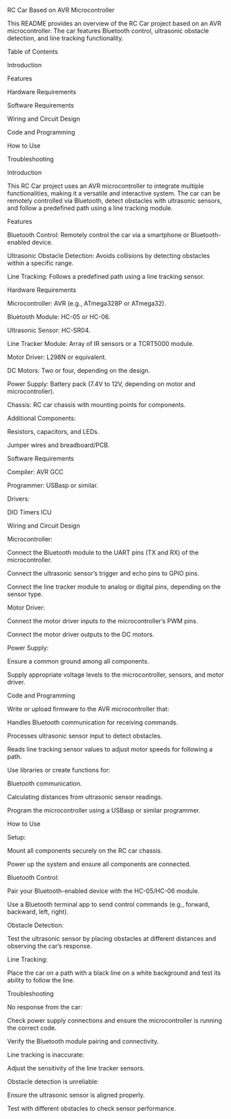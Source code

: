 RC Car Based on AVR Microcontroller

This README provides an overview of the RC Car project based on an AVR microcontroller. The car features Bluetooth control, ultrasonic obstacle detection, and line tracking functionality.

Table of Contents

Introduction

Features

Hardware Requirements

Software Requirements

Wiring and Circuit Design

Code and Programming

How to Use

Troubleshooting

Introduction

This RC Car project uses an AVR microcontroller to integrate multiple functionalities, making it a versatile and interactive system. The car can be remotely controlled via Bluetooth, detect obstacles with ultrasonic sensors, and follow a predefined path using a line tracking module.

Features

Bluetooth Control: Remotely control the car via a smartphone or Bluetooth-enabled device.

Ultrasonic Obstacle Detection: Avoids collisions by detecting obstacles within a specific range.

Line Tracking: Follows a predefined path using a line tracking sensor.

Hardware Requirements

Microcontroller: AVR (e.g., ATmega328P or ATmega32).

Bluetooth Module: HC-05 or HC-06.

Ultrasonic Sensor: HC-SR04.

Line Tracker Module: Array of IR sensors or a TCRT5000 module.

Motor Driver: L298N or equivalent.

DC Motors: Two or four, depending on the design.

Power Supply: Battery pack (7.4V to 12V, depending on motor and microcontroller).

Chassis: RC car chassis with mounting points for components.

Additional Components:

Resistors, capacitors, and LEDs.

Jumper wires and breadboard/PCB.

Software Requirements

Compiler: AVR GCC 

Programmer: USBasp or similar.

Drivers:

DIO
Timers
ICU

Wiring and Circuit Design

Microcontroller:

Connect the Bluetooth module to the UART pins (TX and RX) of the microcontroller.

Connect the ultrasonic sensor’s trigger and echo pins to GPIO pins.

Connect the line tracker module to analog or digital pins, depending on the sensor type.

Motor Driver:

Connect the motor driver inputs to the microcontroller’s PWM pins.

Connect the motor driver outputs to the DC motors.

Power Supply:

Ensure a common ground among all components.

Supply appropriate voltage levels to the microcontroller, sensors, and motor driver.

Code and Programming

Write or upload firmware to the AVR microcontroller that:

Handles Bluetooth communication for receiving commands.

Processes ultrasonic sensor input to detect obstacles.

Reads line tracking sensor values to adjust motor speeds for following a path.

Use libraries or create functions for:

Bluetooth communication.

Calculating distances from ultrasonic sensor readings.

Program the microcontroller using a USBasp or similar programmer.

How to Use

Setup:

Mount all components securely on the RC car chassis.

Power up the system and ensure all components are connected.

Bluetooth Control:

Pair your Bluetooth-enabled device with the HC-05/HC-06 module.

Use a Bluetooth terminal app to send control commands (e.g., forward, backward, left, right).

Obstacle Detection:

Test the ultrasonic sensor by placing obstacles at different distances and observing the car’s response.

Line Tracking:

Place the car on a path with a black line on a white background and test its ability to follow the line.

Troubleshooting

No response from the car:

Check power supply connections and ensure the microcontroller is running the correct code.

Verify the Bluetooth module pairing and connectivity.

Line tracking is inaccurate:

Adjust the sensitivity of the line tracker sensors.

Obstacle detection is unreliable:

Ensure the ultrasonic sensor is aligned properly.

Test with different obstacles to check sensor performance.

